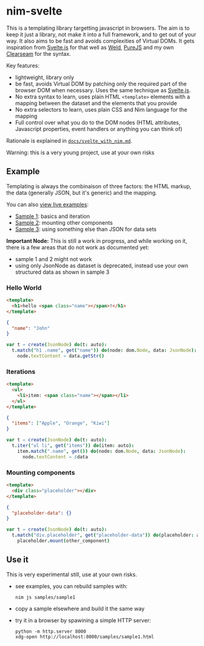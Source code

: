 nim-svelte
==========

This is a templating library targetting javascript in browsers. The aim is to
keep it just a library, not make it into a full framework, and to get out of
your way. It also aims to be fast and avoids complexities of Virtual DOMs. It
gets inspiration from [Svelte.js][sveltejs] for that well as [Weld][weld],
[PureJS][purejs] and my own [Clearseam][clearseam] for the syntax.

Key features:

- lightweight, library only
- be fast, avoids Virtual DOM by patching only the required part of the browser
  DOM when necessary. Uses the same technique as [Svelte.js][sveltejs].
- No extra syntax to learn, uses plain HTML `<template>` elements with a mapping
  between the dataset and the elements that you provide
- No extra selectors to learn, uses plain CSS and Nim language for the mapping
- Full control over what you do to the DOM nodes (HTML attributes, Javascript
  properties, event handlers or anything you can think of)

Rationale is explained in [`docs/svelte_with_nim.md`](docs/svelte_with_nim.html).

Warning: this is a very young project, use at your own risks

Example
-------

Templating is always the combinaison of three factors: the HTML markup, the data
(generally JSON, but it's generic) and the mapping.

You can also [view live examples](samples/):

- [Sample 1](samples/sample1.html): basics and iteration
- [Sample 2](samples/sample2.html): mounting other components
- [Sample 3](samples/sample3.html): using something else than JSON for data sets

**Important Node:** This is still a work in progress, and while working on it,
there is a few areas that do not work as documented yet:

- sample 1 and 2 might not work
- using only JsonNode as dataset is deprecated, instead use your own structured
  data as shown in sample 3

### Hello World

```html
<template>
  <h1>hello <span class="name"></span>!</h1>
</template>
```

```json
{
  "name": "John"
}
```

```nim
var t = create(JsonNode) do(t: auto):
  t.match("h1 .name", get("name")) do(node: dom.Node, data: JsonNode):
    node.textContent = data.getStr()
```

### Iterations

```html
<template>
  <ul>
    <li>item: <span class="name"></span></li>
  </ul>
</template>
```

```json
{
  "items": ["Apple", "Orange", "Kiwi"]
}
```

```nim
var t = create(JsonNode) do(t: auto):
  t.iter("ul li", get("items")) do(item: auto):
    item.match(".name", get()) do(node: dom.Node, data: JsonNode):
      node.textContent = $data
```

### Mounting components

```html
<template>
  <div class="placeholder"></div>
</template>
```

```json
{
  "placeholder-data": {}
}
```

```nim
var t = create(JsonNode) do(t: auto):
  t.match("div.placeholder", get("placeholder-data")) do(placeholder: auto):
    placeholder.mount(other_component)
```

Use it
------

This is very experimental still, use at your own risks.

- see examples, you can rebuild samples with:

    ```shell
    nim js samples/sample1
    ```

- copy a sample elsewhere and build it the same way

- try it in a browser by spawining a simple HTTP server:

    ```shell
    python -m http.server 8000
    xdg-open http://localhost:8000/samples/sample1.html
    ```

[sveltejs]: http://svelte.dev
[weld]: https://github.com/tmpvar/weld
[purejs]: https://pure-js.com/
[clearseam]: https://github.com/mildred/clearseam
